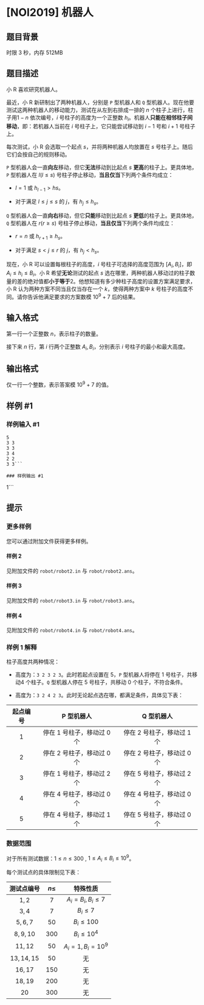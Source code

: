 # [NOI2019] 机器人

## 题目背景

时限 3 秒，内存 512MB

## 题目描述

小 R 喜欢研究机器人。

最近，小 R 新研制出了两种机器人，分别是 `P` 型机器人和 `Q` 型机器人。现在他要测试这两种机器人的移动能力，测试在从左到右排成一排的 $n$ 个柱子上进行，柱子用$1 - n$ 依次编号，$i$ 号柱子的高度为一个正整数 $h_i$。机器人**只能在相邻柱子间移动**，即：若机器人当前在 $i$ 号柱子上，它只能尝试移动到 $i - 1$ 号和 $i + 1$ 号柱子上。

每次测试，小 R 会选取一个起点 $s$，并将两种机器人均放置在 $s$ 号柱子上。随后它们会按自己的规则移动。

`P` 型机器人会一直**向左**移动，但它**无法**移动到比起点 $s$ **更高**的柱子上。更具体地，`P` 型机器人在 $l (l \leq s)$ 号柱子停止移动，**当且仅当**下列两个条件均成立：

- $l = 1$ 或 $h_{l-1} > hs$。

- 对于满足 $l \leq j \leq s$ 的 $j$，有 $h_j \leq h_s$。

`Q` 型机器人会一直**向右**移动，但它**只能**移动到比起点 $s$ **更低**的柱子上。更具体地，`Q` 型机器人在 $r (r \geq s)$ 号柱子停止移动，**当且仅当**下列两个条件均成立：

- $r = n$ 或 $h_{r+1} \geq h_s$。

- 对于满足 $s < j \leq r$ 的 $j$，有 $h_j < h_s$。

现在，小 R 可以设置每根柱子的高度，$i$ 号柱子可选择的高度范围为 $[A_i, B_i]$，即$A_i \leq h_i \leq B_i$。小 R 希望**无论**测试的起点 $s$ 选在哪里，两种机器人移动过的柱子数量的差的绝对值都**小于等于**$2$。他想知道有多少种柱子高度的设置方案满足要求，小 R 认为两种方案不同当且仅当存在一个 $k$，使得两种方案中 $k$ 号柱子的高度不同。请你告诉他满足要求的方案数模 $10^9 + 7$ 后的结果。


## 输入格式

第一行一个正整数 $n$，表示柱子的数量。

接下来 $n$ 行，第 $i$ 行两个正整数 $A_i, B_i$，分别表示 $i$ 号柱子的最小和最大高度。


## 输出格式

仅一行一个整数，表示答案模 $10^9 + 7$ 的值。

## 样例 #1

### 样例输入 #1
```
5
3 3
3 3
3 4
2 2
3 3```

### 样例输出 #1

```
1```

## 提示

### 更多样例

您可以通过附加文件获得更多样例。

#### 样例 2

见附加文件的 `robot/robot2.in` 与 `robot/robot2.ans`。

#### 样例 3

见附加文件的 `robot/robot3.in` 与 `robot/robot3.ans`。

#### 样例 4

见附加文件的 `robot/robot4.in` 与 `robot/robot4.ans`。

### 样例 1 解释

柱子高度共两种情况：

- 高度为：`3 2 3 2 3`。此时若起点设置在 $5$，`P` 型机器人将停在 $1$ 号柱子，共移动$4$ 个柱子。`Q` 型机器人停在 $5$ 号柱子，共移动 $0$ 个柱子，不符合条件。

- 高度为：`3 2 4 2 3`。此时无论起点选在哪，都满足条件，具体见下表：

| 起点编号 | P 型机器人 | Q 型机器人 |
| :----------: | :----------: | :----------: |
| $1$ | 停在 $1$ 号柱子，移动过 $0$ 个 | 停在 $2$ 号柱子，移动过 $1$ 个 |
| $2$ | 停在 $2$ 号柱子，移动过 $0$ 个 | 停在 $2$ 号柱子，移动过 $0$ 个 |
| $3$ | 停在 $1$ 号柱子，移动过 $2$ 个 |停在 $5$ 号柱子，移动过 $2$ 个  |
| $4$ | 停在 $4$ 号柱子，移动过 $0$ 个 | 停在 $4$ 号柱子，移动过 $0$ 个 |
| $5$ |停在 $4$ 号柱子，移动过 $1$ 个  | 停在 $5$ 号柱子，移动过 $0$ 个 |

### 数据范围

对于所有测试数据：$1 \leq n \leq 300$ , $1 \leq A_i \leq B_i \leq 10^9$。

每个测试点的具体限制见下表：

| 测试点编号 | $n\le$ | 特殊性质 |
| :----------: | :----------: | :----------: |
| $1,2$ | $7$ | $A_i=B_i,B_i\le 7$ |
| $3,4$ | $7$ | $B_i\le 7$ |
| $5,6,7$ | $50$ | $B_i\le 100$ |
| $8,9,10$ | $300$ | $B_i\le 10^4$ |
| $11,12$ | $50$ | $A_i=1,B_i=10^9$ |
| $13,14,15$ | $50$ | 无 |
| $16,17$ | $150$ | 无 |
| $18,19$ | $200$ | 无 |
| $20$ | $300$ | 无 |

